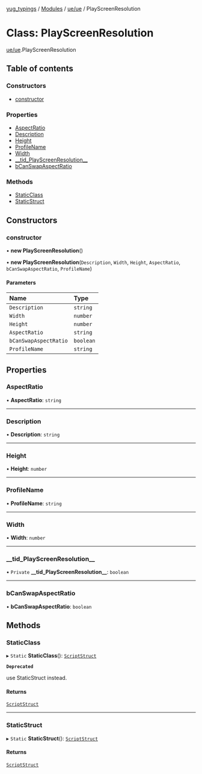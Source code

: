 [yug_typings](../README.md) / [Modules](../modules.md) / [ue/ue](../modules/ue_ue.md) / PlayScreenResolution

# Class: PlayScreenResolution

[ue/ue](../modules/ue_ue.md).PlayScreenResolution

## Table of contents

### Constructors

- [constructor](ue_ue.PlayScreenResolution.md#constructor)

### Properties

- [AspectRatio](ue_ue.PlayScreenResolution.md#aspectratio)
- [Description](ue_ue.PlayScreenResolution.md#description)
- [Height](ue_ue.PlayScreenResolution.md#height)
- [ProfileName](ue_ue.PlayScreenResolution.md#profilename)
- [Width](ue_ue.PlayScreenResolution.md#width)
- [\_\_tid\_PlayScreenResolution\_\_](ue_ue.PlayScreenResolution.md#__tid_playscreenresolution__)
- [bCanSwapAspectRatio](ue_ue.PlayScreenResolution.md#bcanswapaspectratio)

### Methods

- [StaticClass](ue_ue.PlayScreenResolution.md#staticclass)
- [StaticStruct](ue_ue.PlayScreenResolution.md#staticstruct)

## Constructors

### constructor

• **new PlayScreenResolution**()

• **new PlayScreenResolution**(`Description`, `Width`, `Height`, `AspectRatio`, `bCanSwapAspectRatio`, `ProfileName`)

#### Parameters

| Name | Type |
| :------ | :------ |
| `Description` | `string` |
| `Width` | `number` |
| `Height` | `number` |
| `AspectRatio` | `string` |
| `bCanSwapAspectRatio` | `boolean` |
| `ProfileName` | `string` |

## Properties

### AspectRatio

• **AspectRatio**: `string`

___

### Description

• **Description**: `string`

___

### Height

• **Height**: `number`

___

### ProfileName

• **ProfileName**: `string`

___

### Width

• **Width**: `number`

___

### \_\_tid\_PlayScreenResolution\_\_

• `Private` **\_\_tid\_PlayScreenResolution\_\_**: `boolean`

___

### bCanSwapAspectRatio

• **bCanSwapAspectRatio**: `boolean`

## Methods

### StaticClass

▸ `Static` **StaticClass**(): [`ScriptStruct`](ue_ue.ScriptStruct.md)

**`Deprecated`**

use StaticStruct instead.

#### Returns

[`ScriptStruct`](ue_ue.ScriptStruct.md)

___

### StaticStruct

▸ `Static` **StaticStruct**(): [`ScriptStruct`](ue_ue.ScriptStruct.md)

#### Returns

[`ScriptStruct`](ue_ue.ScriptStruct.md)
